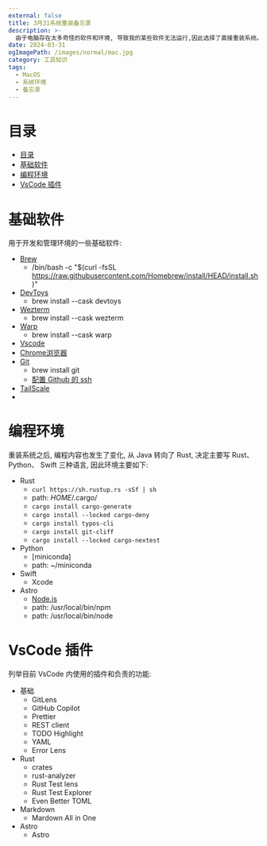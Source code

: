 ```yaml
---
external: false
title: 3月31系统重装备忘录
description: >-
  由于电脑存在太多奇怪的软件和环境, 导致我的某些软件无法运行,因此选择了直接重装系统。在这记录一下安装的所有东西用以防止后续忘记和混乱。
date: 2024-03-31
ogImagePath: /images/normal/mac.jpg
category: 工具知识
tags:
  - MacOS
  - 系统环境
  - 备忘录
---
```



# 目录

- [目录](#目录)
- [基础软件](#基础软件)
- [编程环境](#编程环境)
- [VsCode 插件](#vscode-插件)

# 基础软件

用于开发和管理环境的一些基础软件:
  - [Brew](https://brew.sh/)
    - /bin/bash -c "$(curl -fsSL https://raw.githubusercontent.com/Homebrew/install/HEAD/install.sh)"
  - [DevToys](https://github.com/DevToys-app/DevToysMac)
    - brew install --cask devtoys
  - [Wezterm](https://github.com/wez/wezterm)
    - brew install --cask wezterm
  - [Warp](https://www.warp.dev/)
    - brew install --cask warp
  - [Vscode](https://code.visualstudio.com/)
  - [Chrome浏览器](https://www.google.cn/chrome/)
  - [Git](https://git-scm.com/downloads)
    - brew install git
    - [配置 Github 的 ssh](https://docs.github.com/en/authentication/connecting-to-github-with-ssh)
  - [TailScale](https://tailscale.com/)
  - 
  

# 编程环境

重装系统之后, 编程内容也发生了变化, 从 Java 转向了 Rust, 决定主要写 Rust、 Python、 Swift 三种语言, 因此环境主要如下:
  - Rust
    - `curl https://sh.rustup.rs -sSf | sh`
    - path: $HOME$/.cargo/
    - `cargo install cargo-generate`
    - `cargo install --locked cargo-deny`
    - `cargo install typos-cli`
    - `cargo install git-cliff`
    - `cargo install --locked cargo-nextest`
  - Python
    - [miniconda] 
    - path: ~/miniconda
  - Swift
    - Xcode
  - Astro
    - [Node.js](https://nodejs.org/en/)
    - path: /usr/local/bin/npm
    - path: /usr/local/bin/node


# VsCode 插件
列举目前 VsCode 内使用的插件和负责的功能:
 - 基础
   - GitLens
   - GitHub Copilot
   - Prettier
   - REST client
   - TODO Highlight
   - YAML
   - Error Lens
 - Rust
   - crates
   - rust-analyzer
   - Rust Test lens
   - Rust Test Explorer
   - Even Better TOML
 - Markdown
   - Mardown All in One
 - Astro
   - Astro


